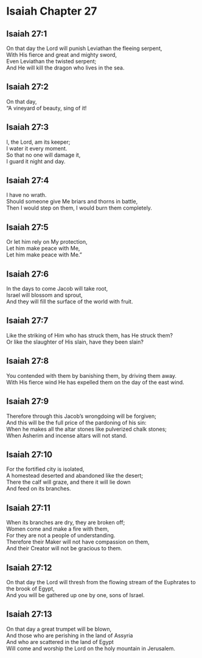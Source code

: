 # Isaiah Chapter 27

## Isaiah 27:1  
On that day the Lord will punish Leviathan the fleeing serpent,  
With His fierce and great and mighty sword,  
Even Leviathan the twisted serpent;  
And He will kill the dragon who lives in the sea.

## Isaiah 27:2  
On that day,  
“A vineyard of beauty, sing of it!

## Isaiah 27:3  
I, the Lord, am its keeper;  
I water it every moment.  
So that no one will damage it,  
I guard it night and day.

## Isaiah 27:4  
I have no wrath.  
Should someone give Me briars and thorns in battle,  
Then I would step on them, I would burn them completely.

## Isaiah 27:5  
Or let him rely on My protection,  
Let him make peace with Me,  
Let him make peace with Me.”

## Isaiah 27:6  
In the days to come Jacob will take root,  
Israel will blossom and sprout,  
And they will fill the surface of the world with fruit.

## Isaiah 27:7  
Like the striking of Him who has struck them, has He struck them?  
Or like the slaughter of His slain, have they been slain?

## Isaiah 27:8  
You contended with them by banishing them, by driving them away.  
With His fierce wind He has expelled them on the day of the east wind.

## Isaiah 27:9  
Therefore through this Jacob’s wrongdoing will be forgiven;  
And this will be the full price of the pardoning of his sin:  
When he makes all the altar stones like pulverized chalk stones;  
When Asherim and incense altars will not stand.

## Isaiah 27:10  
For the fortified city is isolated,  
A homestead deserted and abandoned like the desert;  
There the calf will graze, and there it will lie down  
And feed on its branches.

## Isaiah 27:11  
When its branches are dry, they are broken off;  
Women come and make a fire with them,  
For they are not a people of understanding.  
Therefore their Maker will not have compassion on them,  
And their Creator will not be gracious to them.

## Isaiah 27:12  
On that day the Lord will thresh from the flowing stream of the Euphrates to the brook of Egypt,  
And you will be gathered up one by one, sons of Israel.

## Isaiah 27:13  
On that day a great trumpet will be blown,  
And those who are perishing in the land of Assyria  
And who are scattered in the land of Egypt  
Will come and worship the Lord on the holy mountain in Jerusalem.
